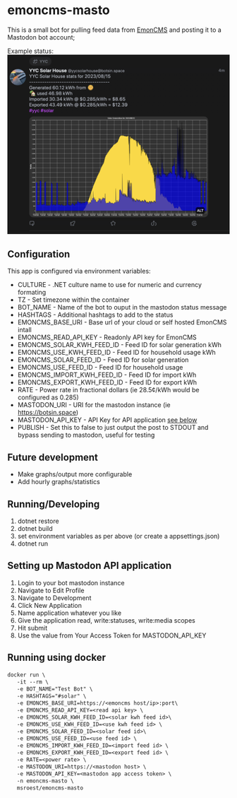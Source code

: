 # emoncms-masto

This is a small bot for pulling feed data from [EmonCMS](https://emoncms.org/) and posting it to a Mastodon bot account;

Example status:
![Example mastodon status](images/example.png)

## Configuration
This app is configured via environment variables:
  * CULTURE - .NET culture name to use for numeric and currency formating
  * TZ - Set timezone within the container
  * BOT_NAME - Name of the bot to ouput in the mastodon status message
  * HASHTAGS - Additional hashtags to add to the status
  * EMONCMS_BASE_URI - Base url of your cloud or self hosted EmonCMS intall
  * EMONCMS_READ_API_KEY - Readonly API key for EmonCMS
  * EMONCMS_SOLAR_KWH_FEED_ID - Feed ID for solar generation kWh
  * EMONCMS_USE_KWH_FEED_ID - Feed ID for household usage kWh
  * EMONCMS_SOLAR_FEED_ID - Feed ID for solar generation
  * EMONCMS_USE_FEED_ID - Feed ID for household usage
  * EMONCMS_IMPORT_KWH_FEED_ID - Feed ID for import kWh
  * EMONCMS_EXPORT_KWH_FEED_ID - Feed ID for export kWh
  * RATE - Power rate in fractional dollars (ie 28.5¢/kWh would be configured as 0.285)
  * MASTODON_URI - URI for the mastodon instance (ie https://botsin.space)
  * MASTODON_API_KEY - API Key for API application [see below](#setting-up-mastodon-api-application)
  * PUBLISH - Set this to false to just output the post to STDOUT and bypass sending to mastodon, useful for testing

## Future development
* Make graphs/output more configurable
* Add hourly graphs/statistics

## Running/Developing
1. dotnet restore
2. dotnet build
3. set environment variables as per above (or create a appsettings.json)
4. dotnet run

## Setting up Mastodon API application
1. Login to your bot mastodon instance
2. Navigate to Edit Profile
3. Navigate to Development
4. Click New Application
5. Name application whatever you like
6. Give the application read, write:statuses, write:media scopes
7. Hit submit
8. Use the value from Your Access Token for MASTODON_API_KEY

## Running using docker
```
docker run \
   -it --rm \
   -e BOT_NAME="Test Bot" \
   -e HASHTAGS="#solar" \
   -e EMONCMS_BASE_URI=https://<emoncms host/ip>:port\
   -e EMONCMS_READ_API_KEY=<read api key> \
   -e EMONCMS_SOLAR_KWH_FEED_ID=<solar kwh feed id>\
   -e EMONCMS_USE_KWH_FEED_ID=<use kwh feed id> \
   -e EMONCMS_SOLAR_FEED_ID=<solar feed id>\
   -e EMONCMS_USE_FEED_ID=<use feed id> \
   -e EMONCMS_IMPORT_KWH_FEED_ID=<import feed id> \
   -e EMONCMS_EXPORT_KWH_FEED_ID=<export feed id> \
   -e RATE=<power rate> \
   -e MASTODON_URI=https://<mastodon host> \
   -e MASTODON_API_KEY=<mastodon app access token> \
   -n emoncms-masto \
   msroest/emoncms-masto
```
